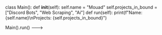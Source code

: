 class Main():
  def __init__(self):
    self.name = "Mouad"
    self.projects_in_bound = ["Discord Bots", "Web Scraping", "Ai"]
  def run(self):
    print(f"Name: {self.name}\nProjects: {self.projects_in_bound}")
    
Main().run()
--->
